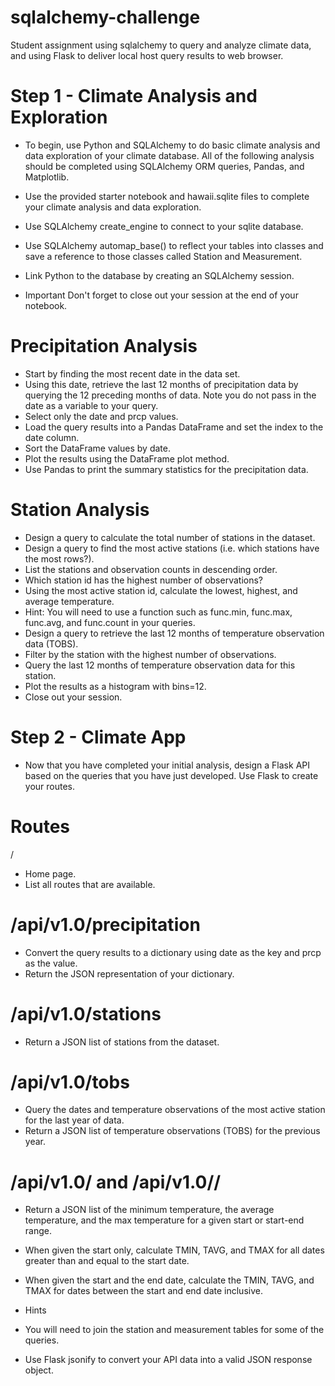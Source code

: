 # sqlalchemy-challenge 

Student assignment using sqlalchemy to query and analyze climate data, and using Flask to deliver local host query results to web browser. 

# Step 1 - Climate Analysis and Exploration

- To begin, use Python and SQLAlchemy to do basic climate analysis and data exploration of your climate database. All of the following analysis should be completed using SQLAlchemy ORM queries, Pandas, and Matplotlib.

- Use the provided starter notebook and hawaii.sqlite files to complete your climate analysis and data exploration.
- Use SQLAlchemy create_engine to connect to your sqlite database.
- Use SQLAlchemy automap_base() to reflect your tables into classes and save a reference to those classes called Station and Measurement.
- Link Python to the database by creating an SQLAlchemy session.
- Important Don't forget to close out your session at the end of your notebook.



# Precipitation Analysis

- Start by finding the most recent date in the data set.
- Using this date, retrieve the last 12 months of precipitation data by querying the 12 preceding months of data. Note you do not pass in the date as a variable to your query.
- Select only the date and prcp values.
- Load the query results into a Pandas DataFrame and set the index to the date column.
- Sort the DataFrame values by date.
- Plot the results using the DataFrame plot method. 
- Use Pandas to print the summary statistics for the precipitation data. 

# Station Analysis


- Design a query to calculate the total number of stations in the dataset.
- Design a query to find the most active stations (i.e. which stations have the most rows?).
- List the stations and observation counts in descending order.
- Which station id has the highest number of observations?
- Using the most active station id, calculate the lowest, highest, and average temperature.
- Hint: You will need to use a function such as func.min, func.max, func.avg, and func.count in your queries.
- Design a query to retrieve the last 12 months of temperature observation data (TOBS).
- Filter by the station with the highest number of observations.
- Query the last 12 months of temperature observation data for this station.
- Plot the results as a histogram with bins=12. 
- Close out your session. 

# Step 2 - Climate App
- Now that you have completed your initial analysis, design a Flask API based on the queries that you have just developed. Use Flask to create your routes.
# Routes
/
- Home page.
- List all routes that are available.

# /api/v1.0/precipitation
- Convert the query results to a dictionary using date as the key and prcp as the value.
- Return the JSON representation of your dictionary.

# /api/v1.0/stations
- Return a JSON list of stations from the dataset.

# /api/v1.0/tobs
- Query the dates and temperature observations of the most active station for the last year of data.
- Return a JSON list of temperature observations (TOBS) for the previous year.

# /api/v1.0/<start> and /api/v1.0/<start>/<end>
- Return a JSON list of the minimum temperature, the average temperature, and the max temperature for a given start or start-end range.
- When given the start only, calculate TMIN, TAVG, and TMAX for all dates greater than and equal to the start date.
- When given the start and the end date, calculate the TMIN, TAVG, and TMAX for dates between the start and end date inclusive.

- Hints
- You will need to join the station and measurement tables for some of the queries.
- Use Flask jsonify to convert your API data into a valid JSON response object.


